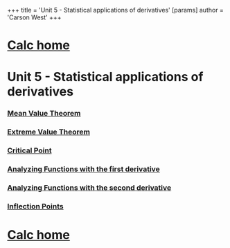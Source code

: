 +++
 title = 'Unit 5 - Statistical applications of derivatives'
[params]
	author = 'Carson West'
+++
# [Calc home](./../calc-home/)

# Unit 5 - Statistical applications of derivatives
### [Mean Value Theorem](./../mean-value-theorem/)
### [Extreme Value Theorem](./../extreme-value-theorem/)
### [Critical Point](./../critical-point/)

### [Analyzing Functions with the first derivative](./../analyzing-functions-with-the-first-derivative/)
### [Analyzing Functions with the second derivative](./../analyzing-functions-with-the-second-derivative/)
### [Inflection Points](./../inflection-points/)

# [Calc home](./../calc-home/)